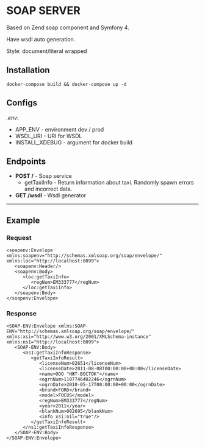 SOAP SERVER
===========

Based on Zend soap component and Symfony 4.

Have wsdl auto generation.

Style: document/literal wrapped

Installation
------------

`docker-compose build && docker-compose up -d`

Configs
-------

_.env:_

* APP_ENV - environment dev / prod
* WSDL_URI - URI for WSDL
* INSTALL_XDEBUG - argument for docker build

Endpoints
---------

* **POST /** - Soap service
    * getTaxiInfo - Return information about taxi. Randomly spawn errors and incorrect data.
* **GET /wsdl** - Wsdl generator 

---

Example
-------

### Request

    <soapenv:Envelope xmlns:soapenv="http://schemas.xmlsoap.org/soap/envelope/" xmlns:loc="http://localhost:8099">
       <soapenv:Header/>
       <soapenv:Body>
          <loc:getTaxiInfo>
             <regNum>ЕМ333777</regNum>
          </loc:getTaxiInfo>
       </soapenv:Body>
    </soapenv:Envelope>
    
### Response

    <SOAP-ENV:Envelope xmlns:SOAP-ENV="http://schemas.xmlsoap.org/soap/envelope/" xmlns:xsi="http://www.w3.org/2001/XMLSchema-instance" xmlns:ns1="http://localhost:8099">
       <SOAP-ENV:Body>
          <ns1:getTaxiInfoResponse>
             <getTaxiInfoResult>
                <licenseNum>02651</licenseNum>
                <licenseDate>2011-08-08T00:00:00+00:00</licenseDate>
                <name>ООО "НЖТ-ВОСТОК"</name>
                <ogrnNum>1107746402246</ogrnNum>
                <ogrnDate>2010-05-17T00:00:00+00:00</ogrnDate>
                <brand>FORD</brand>
                <model>FOCUS</model>
                <regNum>ЕМ333777</regNum>
                <year>2011</year>
                <blankNum>002695</blankNum>
                <info xsi:nil="true"/>
             </getTaxiInfoResult>
          </ns1:getTaxiInfoResponse>
       </SOAP-ENV:Body>
    </SOAP-ENV:Envelope>

